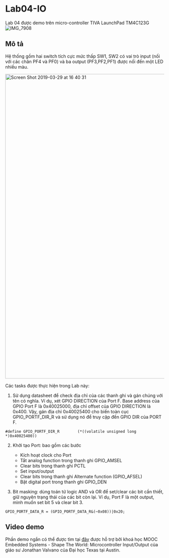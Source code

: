 # Lab04-IO

Lab 04 được demo trên micro-controller TIVA LaunchPad TM4C123G
![IMG_7908](https://user-images.githubusercontent.com/40592382/55240329-4559c480-526b-11e9-826a-ccc94b657d04.jpg)
## Mô tả

Hệ thống gồm hai switch tích cực mức thấp SW1, SW2 có vai trò input (nối với các chân PF4 và PF0) và ba output (PF3,PF2,PF1) được nối đến một LED nhiều màu.

<img width="966" alt="Screen Shot 2019-03-29 at 16 40 31" src="https://user-images.githubusercontent.com/40592382/55223729-702f2300-5241-11e9-9c38-2ddf0abf5003.png">

Các tasks được thực hiện trong Lab này:
1. Sử dụng datasheet để check địa chỉ của các thanh ghi và gán chúng với tên có nghĩa. Ví dụ, xét GPIO DIRECTION của Port F. Base address của GPIO Port F là 0x40025000, địa chỉ offset của GPIO DIRECTION là 0x400. Vậy, gán địa chỉ 0x40025400 cho biến toàn cục GPIO_PORTF_DIR_R và sử dụng nó để truy cập đến GPIO DIR của PORT F.
```
#define GPIO_PORTF_DIR_R        (*((volatile unsigned long *)0x40025400))
```
2. Khởi tạo Port: bao gồm các bước
   - Kích hoạt clock cho Port
   - Tắt analog function trong thanh ghi GPIO_AMSEL
   - Clear bits trong thanh ghi PCTL
   - Set input/output
   - Clear bits trong thanh ghi Alternate function (GPIO_AFSEL)
   - Bật digital port trong thanh ghi GPIO_DEN

3. Bit masking: dùng toán tử logic AND và OR để set/clear các bit cần thiết, giữ nguyên trạng thái của các bit còn lại. Ví dụ, Port F là một output, mình muốn set bit 5 và clear bit 3.
```
GPIO_PORTF_DATA_R = (GPIO_PORTF_DATA_R&(~0x08))|0x20;
```
## Video demo
Phần demo ngắn có thể được tìm tại [đây](https://youtu.be/pbEmlJ3v3QY) được hỗ trợ bởi khoá học MOOC Embedded Systems - Shape The World: Microcontroller Input/Output của giáo sư Jonathan Valvano của Đại học Texas tại Austin.
